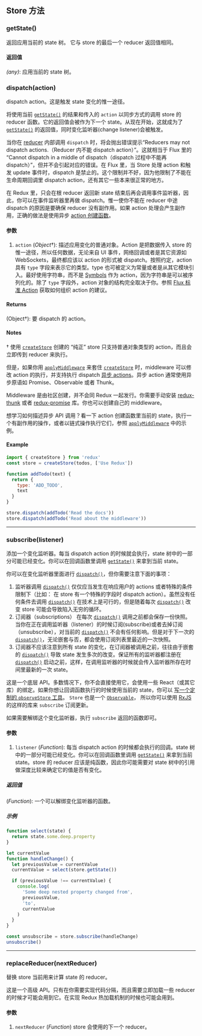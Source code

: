 ## Store 方法

### getState()

返回应用当前的 state 树。 它与 store 的最后一个 reducer 返回值相同。

#### 返回值

*(any)*: 应用当前的 state 树。

### dispatch(action)

dispatch action。这是触发 state 变化的惟一途径。

将使用当前 [`getState()`](https://cn.redux.js.org/api/store/#getstate) 的结果和传入的 `action` 以同步方式的调用 store 的 reducer 函数。它的返回值会被作为下一个 state。从现在开始，这就成为了 [`getState()`](https://cn.redux.js.org/api/store/#getstate) 的返回值，同时变化监听器(change listener)会被触发。

当你在 [reducer](https://cn.redux.js.org/understanding/thinking-in-redux/glossary#reducer) 内部调用 `dispatch` 时，将会抛出错误提示“Reducers may not dispatch actions.（Reducer 内不能 dispatch action）”。这就相当于 Flux 里的 “Cannot dispatch in a middle of dispatch（dispatch 过程中不能再 dispatch）”，但并不会引起对应的错误。在 Flux 里，当 Store 处理 action 和触发 update 事件时，dispatch 是禁止的。这个限制并不好，因为他限制了不能在生命周期回调里 dispatch action，还有其它一些本来很正常的地方。

在 Redux 里，只会在根 reducer 返回新 state 结束后再会调用事件监听器，因此，你可以在事件监听器里再做 dispatch。惟一使你不能在 reducer 中途 dispatch 的原因是要确保 reducer 没有副作用。如果 action 处理会产生副作用，正确的做法是使用异步 [action 创建函数](https://cn.redux.js.org/understanding/thinking-in-redux/glossary#action-creator)。

#### 参数[](https://cn.redux.js.org/api/store/#参数)

1. `action` (*Object*†): 描述应用变化的普通对象。Action 是把数据传入 store 的惟一途径，所以任何数据，无论来自 UI 事件，网络回调或者是其它资源如 WebSockets，最终都应该以 action 的形式被 dispatch。按照约定，action 具有 `type` 字段来表示它的类型。type 也可被定义为常量或者是从其它模块引入。最好使用字符串，而不是 [Symbols](https://developer.mozilla.org/en/docs/Web/JavaScript/Reference/Global_Objects/Symbol) 作为 action，因为字符串是可以被序列化的。除了 `type` 字段外，action 对象的结构完全取决于你。参照 [Flux 标准 Action](https://github.com/acdlite/flux-standard-action) 获取如何组织 action 的建议。

#### Returns[](https://cn.redux.js.org/api/store/#returns)

(Object†): 要 dispatch 的 action。

#### Notes[](https://cn.redux.js.org/api/store/#notes)

† 使用 [`createStore`](/api/createstore) 创建的 “纯正” store 只支持普通对象类型的 action，而且会立即传到 reducer 来执行。

但是，如果你用 [`applyMiddleware`](https://cn.redux.js.org/api/applymiddleware) 来套住 [`createStore`](https://cn.redux.js.org/api/createstore) 时，middleware 可以修改 action 的执行，并支持执行 dispatch [异步 actions](https://cn.redux.js.org/understanding/thinking-in-redux/glossary#async-action)。异步 action 通常使用异步原语如 Promise、Observable 或者 Thunk。

Middleware 是由社区创建，并不会同 Redux 一起发行。你需要手动安装 [redux-thunk](https://github.com/gaearon/redux-thunk) 或者 [redux-promise](https://github.com/acdlite/redux-promise) 库。你也可以创建自己的 middleware。

想学习如何描述异步 API 调用？看一下 action 创建函数里当前的 state，执行一个有副作用的操作，或者以链式操作执行它们，参照 [`applyMiddleware`](https://cn.redux.js.org/api/applymiddleware) 中的示例。

#### Example[](https://cn.redux.js.org/api/store/#example)

```js
import { createStore } from 'redux'
const store = createStore(todos, ['Use Redux'])

function addTodo(text) {
  return {
    type: 'ADD_TODO',
    text
  }
}

store.dispatch(addTodo('Read the docs'))
store.dispatch(addTodo('Read about the middleware'))
```



------

### subscribe(listener)[](https://cn.redux.js.org/api/store/#subscribelistener)

添加一个变化监听器。每当 dispatch action 的时候就会执行，state 树中的一部分可能已经变化。你可以在回调函数里调用 [`getState()`](https://cn.redux.js.org/api/store/#getstate) 来拿到当前 state。

你可以在变化监听器里面进行 [`dispatch()`](https://cn.redux.js.org/api/store/#dispatchaction)，但你需要注意下面的事项：

1. 监听器调用 [`dispatch()`](https://cn.redux.js.org/api/store/#dispatchaction) 仅仅应当发生在响应用户的 actions 或者特殊的条件限制下（比如： 在 store 有一个特殊的字段时 dispatch action）。虽然没有任何条件去调用 [`dispatch()`](https://cn.redux.js.org/api/store/#dispatchaction) 在技术上是可行的，但是随着每次 [`dispatch()`](https://cn.redux.js.org/api/store/#dispatchaction) 改变 store 可能会导致陷入无穷的循环。
2. 订阅器（subscriptions） 在每次 [`dispatch()`](https://cn.redux.js.org/api/store/#dispatchaction) 调用之前都会保存一份快照。当你在正在调用监听器（listener）的时候订阅(subscribe)或者去掉订阅（unsubscribe），对当前的 [`dispatch()`](https://cn.redux.js.org/api/store/#dispatchaction) 不会有任何影响。但是对于下一次的 [`dispatch()`](https://cn.redux.js.org/api/store/#dispatchaction)，无论嵌套与否，都会使用订阅列表里最近的一次快照。
3. 订阅器不应该注意到所有 state 的变化，在订阅器被调用之前，往往由于嵌套的 [`dispatch()`](https://cn.redux.js.org/api/store/#dispatchaction) 导致 state 发生多次的改变。保证所有的监听器都注册在 [`dispatch()`](https://cn.redux.js.org/api/store/#dispatchaction) 启动之前，这样，在调用监听器的时候就会传入监听器所存在时间里最新的一次 state。

这是一个底层 API。多数情况下，你不会直接使用它，会使用一些 React（或其它库）的绑定。如果你想让回调函数执行的时候使用当前的 state，你可以 [写一个定制的 `observeStore` 工具](https://github.com/rackt/redux/issues/303#issuecomment-125184409)。 `Store` 也是一个 [`Observable`](https://github.com/zenparsing/es-observable)， 所以你可以使用 [RxJS](https://github.com/ReactiveX/RxJS) 的这样的库来 `subscribe` 订阅更新。

如果需要解绑这个变化监听器，执行 `subscribe` 返回的函数即可。

#### 参数[](https://cn.redux.js.org/api/store/#参数-1)

1. `listener` (*Function*): 每当 dispatch action 的时候都会执行的回调。state 树中的一部分可能已经变化。你可以在回调函数里调用 [`getState()`](https://cn.redux.js.org/api/store/#getstate) 来拿到当前 state。store 的 reducer 应该是纯函数，因此你可能需要对 state 树中的引用做深度比较来确定它的值是否有变化。

##### 返回值[](https://cn.redux.js.org/api/store/#返回值-1)

(*Function*): 一个可以解绑变化监听器的函数。

##### 示例[](https://cn.redux.js.org/api/store/#示例)

```js
function select(state) {
  return state.some.deep.property
}

let currentValue
function handleChange() {
  let previousValue = currentValue
  currentValue = select(store.getState())

  if (previousValue !== currentValue) {
    console.log(
      'Some deep nested property changed from',
      previousValue,
      'to',
      currentValue
    )
  }
}

const unsubscribe = store.subscribe(handleChange)
unsubscribe()
```



------

### replaceReducer(nextReducer)[](https://cn.redux.js.org/api/store/#replacereducernextreducer)

替换 store 当前用来计算 state 的 reducer。

这是一个高级 API。只有在你需要实现代码分隔，而且需要立即加载一些 reducer 的时候才可能会用到它。在实现 Redux 热加载机制的时候也可能会用到。

#### 参数[](https://cn.redux.js.org/api/store/#参数-2)

1. `nextReducer` (*Function*) store 会使用的下一个 reducer。